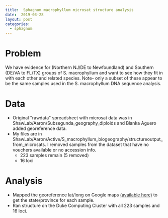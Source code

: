 ```yaml
---
title:  Sphagnum macrophyllum microsat structure analysis
date:  2019-03-28
layout: post
categories:
  - sphagnum
---
```


# Problem

We have evidence for (Northern NJ/DE to Newfoundland) and Southern (DE/VA to FL/TX) groups of S. macrophyllum and want to see how they fit in with each other and related species. Note- only a subset of these appear to be the same samples used in the S. macrophyllum DNA sequence analysis.

# Data
  * Original "rawdata" spreadsheet with microsat data was in ShawLab/Aaron/Subsegunda_geography_diploids and Blanka Aguero added georeference data.
  * My files are in ShawLab/Aaron/Active/S_macrophyllum_biogeography/structureoutput_from_microsats. I removed samples from the dataset that have no vouchers available or no accession info.
    - 223 samples remain (5 removed)
    - 16 loci

# Analysis

  * Mapped the georeference lat/long on Google maps [(available here)][1] to get the state/province for each sample.
  * Ran structure on the Duke Computing Cluster with all 223 samples and 16 loci.


[1]: https://drive.google.com/open?id=1DBN0Ub_KafXjANs2qlDufeXC6snAH43B&usp=sharing
